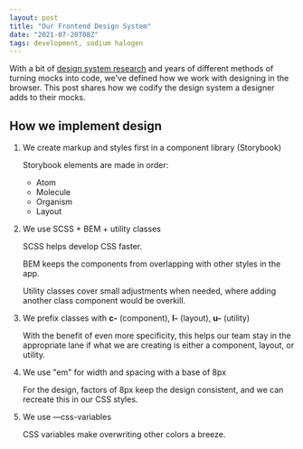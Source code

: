 ```yaml
---
layout: post
title: "Our Frontend Design System"
date: "2021-07-20T08Z"
tags: development, sodium halogen
---
```


With a bit of [design system research](/design-system-research/) and years of different methods of turning mocks into code, we've defined how we work with designing in the browser. This post shares how we codify the design system a designer adds to their mocks.

## How we implement design

1. We create markup and styles first in a component library (Storybook)

   Storybook elements are made in order:
      - Atom
      - Molecule
      - Organism
      - Layout

2. We use SCSS + BEM + utility classes

   SCSS helps develop CSS faster.

   BEM keeps the components from overlapping with other styles in the app.

   Utility classes cover small adjustments when needed, where adding another class component would be overkill.

3. We prefix classes with **c-** (component), **l-** (layout), **u-** (utility)

   With the benefit of even more specificity, this helps our team stay in the appropriate lane if what we are creating is either a component, layout, or utility.

4. We use "em" for width and spacing with a base of 8px

   For the design, factors of 8px keep the design consistent, and we can recreate this in our CSS styles.

5. We use —css-variables

   CSS variables make overwriting other colors a breeze.